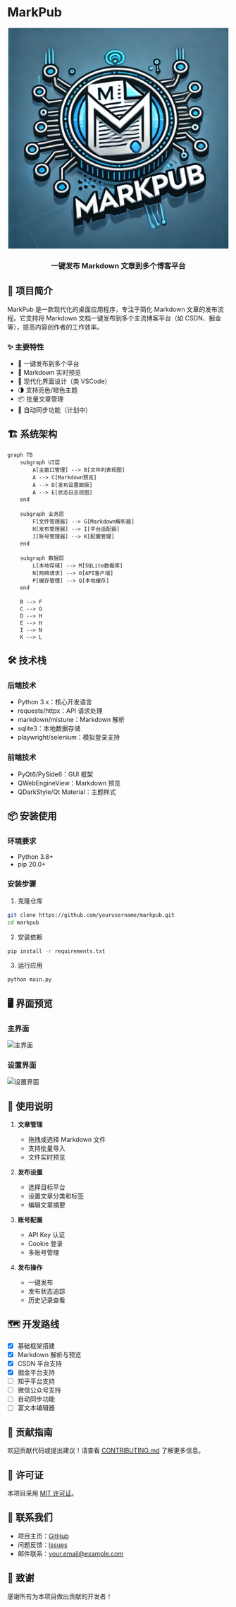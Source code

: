# MarkPub

<div align="center">
    <img src="assets/logo.png" alt="MarkPub Logo" width="500"/>
    <h3>一键发布 Markdown 文章到多个博客平台</h3>
</div>


## 📖 项目简介

MarkPub 是一款现代化的桌面应用程序，专注于简化 Markdown 文章的发布流程。它支持将 Markdown 文档一键发布到多个主流博客平台（如 CSDN、掘金等），提高内容创作者的工作效率。

### ✨ 主要特性

- 🚀 一键发布到多个平台
- 📝 Markdown 实时预览
- 🎨 现代化界面设计（类 VSCode）
- 🌗 支持亮色/暗色主题
- 📦 批量文章管理
- 🔄 自动同步功能（计划中）

## 🏗️ 系统架构

```mermaid
graph TB
    subgraph UI层
        A[主窗口管理] --> B[文件列表视图]
        A --> C[Markdown预览]
        A --> D[发布设置面板]
        A --> E[状态日志视图]
    end
    
    subgraph 业务层
        F[文件管理器] --> G[Markdown解析器]
        H[发布管理器] --> I[平台适配器]
        J[账号管理器] --> K[配置管理]
    end
    
    subgraph 数据层
        L[本地存储] --> M[SQLite数据库]
        N[网络请求] --> O[API客户端]
        P[缓存管理] --> Q[本地缓存]
    end
    
    B --> F
    C --> G
    D --> H
    E --> H
    I --> N
    K --> L
```

## 🛠️ 技术栈

### 后端技术
- Python 3.x：核心开发语言
- requests/httpx：API 请求处理
- markdown/mistune：Markdown 解析
- sqlite3：本地数据存储
- playwright/selenium：模拟登录支持

### 前端技术
- PyQt6/PySide6：GUI 框架
- QWebEngineView：Markdown 预览
- QDarkStyle/Qt Material：主题样式

## 📦 安装使用

### 环境要求
- Python 3.8+
- pip 20.0+

### 安装步骤

1. 克隆仓库
```bash
git clone https://github.com/yourusername/markpub.git
cd markpub
```

2. 安装依赖
```bash
pip install -r requirements.txt
```

3. 运行应用
```bash
python main.py
```

## 🖥️ 界面预览

### 主界面
![主界面](assets/main.png)

### 设置界面
![设置界面](assets/settings.png)

## 📝 使用说明

1. **文章管理**
   - 拖拽或选择 Markdown 文件
   - 支持批量导入
   - 文件实时预览

2. **发布设置**
   - 选择目标平台
   - 设置文章分类和标签
   - 编辑文章摘要

3. **账号配置**
   - API Key 认证
   - Cookie 登录
   - 多账号管理

4. **发布操作**
   - 一键发布
   - 发布状态追踪
   - 历史记录查看

## 🗺️ 开发路线

- [x] 基础框架搭建
- [x] Markdown 解析与预览
- [x] CSDN 平台支持
- [x] 掘金平台支持
- [ ] 知乎平台支持
- [ ] 微信公众号支持
- [ ] 自动同步功能
- [ ] 富文本编辑器

## 🤝 贡献指南

欢迎贡献代码或提出建议！请查看 [CONTRIBUTING.md](CONTRIBUTING.md) 了解更多信息。

## 📄 许可证

本项目采用 [MIT 许可证](LICENSE)。

## 👥 联系我们

- 项目主页：[GitHub](https://github.com/yourusername/markpub)
- 问题反馈：[Issues](https://github.com/yourusername/markpub/issues)
- 邮件联系：your.email@example.com

## 🙏 致谢

感谢所有为本项目做出贡献的开发者！ 
